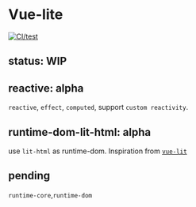 # Vue-lite

[![CI/test](https://github.com/Akimotorakiyu/vue3-lite/workflows/CI/test/badge.svg)](https://github.com/Akimotorakiyu/vue3-lite/actions?query=workflow%3ACI%2Ftest)

## status: WIP

## reactive: alpha

`reactive`, `effect`, `computed`, support `custom reactivity`.

## runtime-dom-lit-html: alpha

use `lit-html` as runtime-dom. Inspiration from [`vue-lit`](https://github.com/yyx990803/vue-lit)

## pending

`runtime-core`,`runtime-dom`
